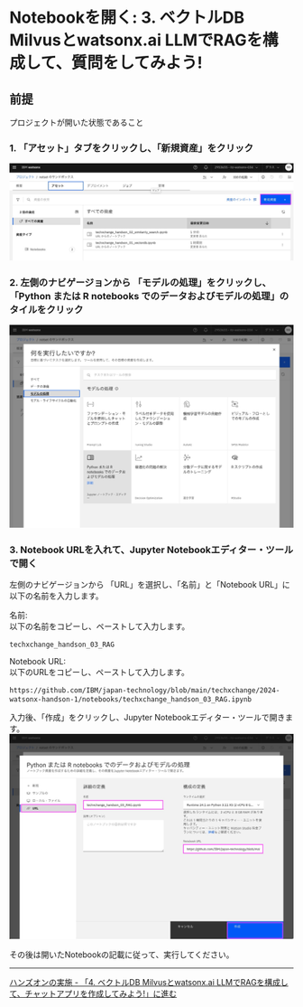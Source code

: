 # Notebookを開く: 3. ベクトルDB Milvusとwatsonx.ai LLMでRAGを構成して、質問をしてみよう!
## 前提　
プロジェクトが開いた状態であること

### 1. 「アセット」タブをクリックし、「新規資産」をクリック
![image](images/open_notebook_01-3.jpg)

### 2. 左側のナビゲージョンから 「モデルの処理」をクリックし、「Python または R notebooks でのデータおよびモデルの処理」のタイルをクリック
![image](images/open_notebook_02.jpg)

### 3. Notebook URLを入れて、Jupyter Notebookエディター・ツールで開く
左側のナビゲージョンから 「URL」を選択し、「名前」と「Notebook URL」に以下の名前を入力します。

名前:<br>
以下の名前をコピーし、ペーストして入力します。
```
techxchange_handson_03_RAG
```


Notebook URL:<br>
以下のURLをコピーし、ペーストして入力します。
```
https://github.com/IBM/japan-technology/blob/main/techxchange/2024-watsonx-handson-1/notebooks/techxchange_handson_03_RAG.ipynb
```

入力後、「作成」をクリックし、Jupyter Notebookエディター・ツールで開きます。<br>
![image](images/open_notebook_03-3.jpg)

その後は開いたNotebookの記載に従って、実行してください。

---
[ハンズオンの実施 - 「4. ベクトルDB Milvusとwatsonx.ai LLMでRAGを構成して、チャットアプリを作成してみよう!」に進む](02_hands_on_guide.md#4-ベクトルdb-milvusとwatsonxai-llmでragを構成してチャットアプリを作成してみよう)<br>
